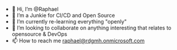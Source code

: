 - 👋 Hi, I’m @Raphael 
- 👀 I’m a Junkie for  CI/CD and Open Source
- 🌱 I’m currently re-learning everything "openly" 
- 💞️ I’m looking to collaborate on anything interesting that relates to opensource & DevOps
- 📫 How to reach me raphael@rdgmh.onmicrosoft.com

<!---
raphgm/raphgm is a ✨ special ✨ repository because its `README.md` (this file) appears on your GitHub profile.
You can click the Preview link to take a look at your changes.
--->
